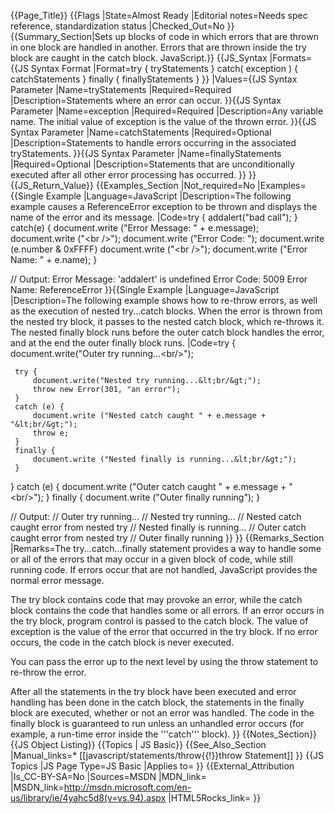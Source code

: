 {{Page_Title}}
{{Flags
|State=Almost Ready
|Editorial notes=Needs spec reference, standardization status
|Checked_Out=No
}}
{{Summary_Section|Sets up blocks of code in which errors that are thrown in one block are handled in another. Errors that are thrown inside the try block are caught in the catch block. JavaScript.}}
{{JS_Syntax
|Formats={{JS Syntax Format
|Format=try {
     tryStatements
} catch( exception ) {
     catchStatements
} finally {
     finallyStatements
}
}}
|Values={{JS Syntax Parameter
|Name=tryStatements
|Required=Required
|Description=Statements where an error can occur.
}}{{JS Syntax Parameter
|Name=exception
|Required=Required
|Description=Any variable name. The initial value of exception is the value of the thrown error.
}}{{JS Syntax Parameter
|Name=catchStatements
|Required=Optional
|Description=Statements to handle errors occurring in the associated tryStatements.
}}{{JS Syntax Parameter
|Name=finallyStatements
|Required=Optional
|Description=Statements that are unconditionally executed after all other error processing has occurred.
}}
}}
{{JS_Return_Value}}
{{Examples_Section
|Not_required=No
|Examples={{Single Example
|Language=JavaScript
|Description=The following example causes a ReferenceError exception to be thrown and displays the name of the error and its message.
|Code=try {
     addalert("bad call");
 }
 catch(e) {
     document.write ("Error Message: " + e.message);
     document.write ("&lt;br /&gt;");
     document.write ("Error Code: ");
     document.write (e.number &amp; 0xFFFF)
     document.write ("&lt;br /&gt;");
     document.write ("Error Name: " + e.name);
 }
 
 // Output:
 Error Message: 'addalert' is undefined
 Error Code: 5009
 Error Name: ReferenceError
}}{{Single Example
|Language=JavaScript
|Description=The following example shows how to re-throw errors, as well as the execution of nested try...catch blocks. When the error is thrown from the nested try block, it passes to the nested catch block, which re-throws it. The nested finally block runs before the outer catch block handles the error, and at the end the outer finally block runs.
|Code=try {
     document.write("Outer try running...&lt;br/&gt;");
 
     try {
         document.write("Nested try running...&lt;br/&gt;");
         throw new Error(301, "an error");
     }
     catch (e) {
         document.write ("Nested catch caught " + e.message + "&lt;br/&gt;");
         throw e;
     }
     finally {
         document.write ("Nested finally is running...&lt;br/&gt;");
     }
 }
 catch (e) {
     document.write ("Outer catch caught " + e.message + "&lt;br/&gt;");
 }
 finally {
     document.write ("Outer finally running");
 }
 
 // Output:
 // Outer try running...
 // Nested try running...
 // Nested catch caught error from nested try
 // Nested finally is running...
 // Outer catch caught error from nested try
 // Outer finally running
}}
}}
{{Remarks_Section
|Remarks=The try...catch...finally statement provides a way to handle some or all of the errors that may occur in a given block of code, while still running code. If errors occur that are not handled, JavaScript provides the normal error message.

The try block contains code that may provoke an error, while the catch block contains the code that handles some or all errors. If an error occurs in the try block, program control is passed to the catch block. The value of exception is the value of the error that occurred in the try block. If no error occurs, the code in the catch block is never executed.

You can pass the error up to the next level by using the throw statement to re-throw the error.

After all the statements in the try block have been executed and error handling has been done in the catch block, the statements in the finally block are executed, whether or not an error was handled. The code in the finally block is guaranteed to run unless an unhandled error occurs (for example, a run-time error inside the '''catch''' block).
}}
{{Notes_Section}}
{{JS Object Listing}}
{{Topics | JS Basic}}
{{See_Also_Section
|Manual_links=* [[javascript/statements/throw{{!}}throw Statement]]
}}
{{JS Topics
|JS Page Type=JS Basic
|Applies to=
}}
{{External_Attribution
|Is_CC-BY-SA=No
|Sources=MSDN
|MDN_link=
|MSDN_link=http://msdn.microsoft.com/en-us/library/ie/4yahc5d8(v=vs.94).aspx
|HTML5Rocks_link=
}}